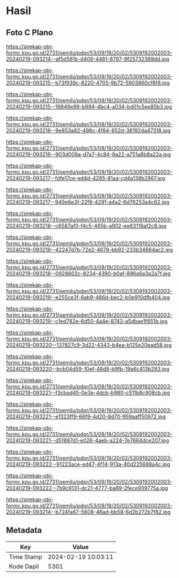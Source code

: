 # Hasil

## Foto C Plano

https://sirekap-obj-formc.kpu.go.id/2731/pemilu/pdpr/53/09/19/20/02/5309192002003-20240219-093214--af5d581b-d409-4481-8797-9f25732389dd.jpg

https://sirekap-obj-formc.kpu.go.id/2731/pemilu/pdpr/53/09/19/20/02/5309192002003-20240219-093215--b73f939c-8220-4705-9b72-5903860cf8f8.jpg

https://sirekap-obj-formc.kpu.go.id/2731/pemilu/pdpr/53/09/19/20/02/5309192002003-20240219-093215--16849e99-b994-4bc4-a034-bd01c5ee85b3.jpg

https://sirekap-obj-formc.kpu.go.id/2731/pemilu/pdpr/53/09/19/20/02/5309192002003-20240219-093216--9e853a82-498c-4f84-852d-38192da47318.jpg

https://sirekap-obj-formc.kpu.go.id/2731/pemilu/pdpr/53/09/19/20/02/5309192002003-20240219-093216--903d009a-d7a7-4c84-9a22-a751a8b8a22a.jpg

https://sirekap-obj-formc.kpu.go.id/2731/pemilu/pdpr/53/09/19/20/02/5309192002003-20240219-093217--fdfe17ce-ed4d-4285-81aa-cd4a138b2867.jpg

https://sirekap-obj-formc.kpu.go.id/2731/pemilu/pdpr/53/09/19/20/02/5309192002003-20240219-093217--949e6e3f-22f6-4291-a4a2-6d76253a4c62.jpg

https://sirekap-obj-formc.kpu.go.id/2731/pemilu/pdpr/53/09/19/20/02/5309192002003-20240219-093218--c6587af0-f4c5-465b-a902-ee63118af2c8.jpg

https://sirekap-obj-formc.kpu.go.id/2731/pemilu/pdpr/53/09/19/20/02/5309192002003-20240219-093218--42247d7b-72e2-4678-bb92-233b34664ac2.jpg

https://sirekap-obj-formc.kpu.go.id/2731/pemilu/pdpr/53/09/19/20/02/5309192002003-20240219-093218--0928602c-8234-4390-b0af-896a6a3a2a7f.jpg

https://sirekap-obj-formc.kpu.go.id/2731/pemilu/pdpr/53/09/19/20/02/5309192002003-20240219-093219--e255ce3f-6ab9-486d-bec2-b0e910dfb404.jpg

https://sirekap-obj-formc.kpu.go.id/2731/pemilu/pdpr/53/09/19/20/02/5309192002003-20240219-093219--c1ed782e-6d50-4a4e-8743-a5dbae1f851b.jpg

https://sirekap-obj-formc.kpu.go.id/2731/pemilu/pdpr/53/09/19/20/02/5309192002003-20240219-093220--137827c9-3d22-4343-b4ea-b125e20ead58.jpg

https://sirekap-obj-formc.kpu.go.id/2731/pemilu/pdpr/53/09/19/20/02/5309192002003-20240219-093220--bcb04d59-10ef-48d9-b9fb-19a6c413b293.jpg

https://sirekap-obj-formc.kpu.go.id/2731/pemilu/pdpr/53/09/19/20/02/5309192002003-20240219-093221--f3cbad45-0e3e-4dcb-b980-c511b8c908cb.jpg

https://sirekap-obj-formc.kpu.go.id/2731/pemilu/pdpr/53/09/19/20/02/5309192002003-20240219-093221--e1323ff9-66f9-4d20-8d70-959aaff50972.jpg

https://sirekap-obj-formc.kpu.go.id/2731/pemilu/pdpr/53/09/19/20/02/5309192002003-20240219-093221--d51887d1-e026-4aeb-a224-7e7664dce207.jpg

https://sirekap-obj-formc.kpu.go.id/2731/pemilu/pdpr/53/09/19/20/02/5309192002003-20240219-093222--91223ace-ed47-4f14-913a-40d225688a4c.jpg

https://sirekap-obj-formc.kpu.go.id/2731/pemilu/pdpr/53/09/19/20/02/5309192002003-20240219-093222--7b9c8131-dc21-4777-ba69-2fece939775a.jpg

https://sirekap-obj-formc.kpu.go.id/2731/pemilu/pdpr/53/09/19/20/02/5309192002003-20240219-093214--b724fa67-5608-46ad-bb58-6d2b272b7f82.jpg


## Metadata

| Key        | Value               |
| ---------- | ------------------- |
| Time Stamp | 2024-02-19 10:03:11 |
| Kode Dapil | 5301                |



